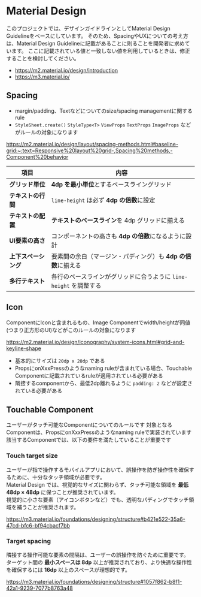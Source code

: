 # Material Design

このプロジェクトでは、デザインガイドラインとしてMaterial Design Guidelineをベースにしています。
そのため、SpacingやUXについての考え方は、Material Design Guidelineに記載があることに則ることを開発者に求めています。
ここに記載されている値と一致しない値を利用しているときは、修正することを検討してください。

- https://m2.material.io/design/introduction
- https://m3.material.io/

## Spacing

- margin/padding、Textなどについてのsize/spacing managementに関するrule
- `StyleSheet.create()` `StyleType<T>` `ViewProps` `TextProps` `ImageProps` などがルールの対象になります

https://m2.material.io/design/layout/spacing-methods.html#baseline-grid:~:text=Responsive%20layout%20grid-,Spacing%20methods,-Component%20behavior

| 項目                  | 内容                                                                 |
|-----------------------|----------------------------------------------------------------------|
| **グリッド単位**       | **4dp を最小単位**とするベースライングリッド                         |
| **テキストの行間**     | `line-height` は必ず **4dp の倍数**に設定                             |
| **テキストの配置**     | **テキストのベースライン**を 4dp グリッドに揃える                     |
| **UI要素の高さ**       | コンポーネントの高さも **4dp の倍数**になるように設計                 |
| **上下スペーシング**   | 要素間の余白（マージン・パディング）も **4dp の倍数**に揃える          |
| **多行テキスト**       | 各行のベースラインがグリッドに合うように `line-height` を調整する      |

## Icon

ComponentにIconと含まれるもの、Image Componentでwidth/heightが同値(つまり正方形のUI)などがこのルールの対象になります

https://m2.material.io/design/iconography/system-icons.html#grid-and-keyline-shape

- 基本的にサイズは `20dp x 20dp` である
- PropsにonXxxPressのようなnaming ruleが含まれている場合、Touchable Componentに記載されているruleが適用されている必要がある
- 隣接するcomponentから、最低2dp離れるように `padding: 2` などが設定されている必要がある


## Touchable Component

ユーザーがタッチ可能なComponentについてのルールです
対象となるComponentは、PropsにonXxxPressのようなnaming ruleで実装されています
該当するComponentでは、以下の要件を満たしていることが重要です

### Touch target size  

ユーザーが指で操作するモバイルアプリにおいて、誤操作を防ぎ操作性を確保するために、十分なタッチ領域が必要です。  
Material Design では、視覚的なサイズに関わらず、タッチ可能な領域を **最低 48dp × 48dp** に保つことが推奨されています。  
視覚的に小さな要素（アイコンボタンなど）でも、透明なパディングでタッチ領域を補うことが推奨されます。

https://m3.material.io/foundations/designing/structure#b421e522-35a6-47cd-bfc6-bf94cbacf7bb

### Target spacing  

隣接する操作可能な要素の間隔は、ユーザーの誤操作を防ぐために重要です。  
ターゲット間の **最小スペースは 8dp** 以上が推奨されており、より快適な操作性を確保するには **16dp** 以上のスペースが理想的です。

https://m3.material.io/foundations/designing/structure#1057f862-b8f1-42a1-9239-7077b8763a48